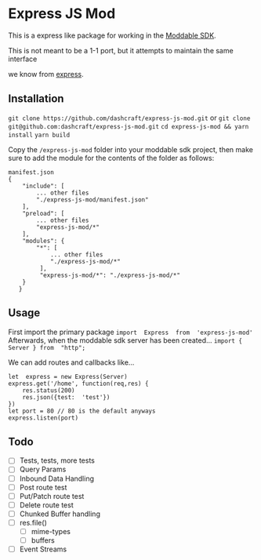 
# Express JS Mod

This is a express like package for working in the [Moddable SDK](https://www.moddable.com/).

This is not meant to be a 1-1 port, but it attempts to maintain the same interface

we know from [express](https://expressjs.com/).

## Installation
`git clone https://github.com/dashcraft/express-js-mod.git` or `git clone git@github.com:dashcraft/express-js-mod.git`
`cd express-js-mod && yarn install`
`yarn build`

Copy the `/express-js-mod` folder into your moddable sdk project,
then make sure to add the module for the contents of the folder as follows:

    manifest.json
    {
	    "include": [
		    ... other files
		    "./express-js-mod/manifest.json"
	    ],
	    "preload": [
		    ... other files
		    "express-js-mod/*"
	    ],
	    "modules": {
		    "*": [
				... other files
			    "./express-js-mod/*"
			 ],
			 "express-js-mod/*": "./express-js-mod/*"
		}
	   }

## Usage
First import the primary package
`import  Express  from  'express-js-mod'`
Afterwards, when the moddable sdk server has been created...
`import { Server } from  "http";`

We can add routes and callbacks like...

    let  express = new Express(Server)
    express.get('/home', function(req,res) {
		res.status(200)
	    res.json({test:  'test'})
    })
    let port = 80 // 80 is the default anyways
    express.listen(port)

## Todo

 - [ ] Tests, tests, more tests
 - [ ] Query Params
 - [ ] Inbound Data Handling
 - [ ] Post route test
 - [ ] Put/Patch route test
 - [ ] Delete route test
 - [ ] Chunked Buffer handling
 - [ ] res.file()
	 - [ ] mime-types
	 - [ ] buffers
 - [ ] Event Streams
